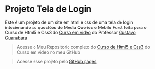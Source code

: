 
<h1>Projeto Tela de Login</h1>
<p>Este é um projeto de um site em html e css de uma tela de login intesionando as questões de Media Queries e Mobile Furst feita para o Curso de Html5 e Css3 do <a href="https://www.cursoemvideo.com/">Curso em video</a> do Professor <a href="https://github.com/gustavoguanabara">Gustavo Guanabara</a> </p>

>Acesse o Meu Repositorio completo do <a href="https://github.com/Ricardofelixdias/curso-html-css">Curso de Html5 e Css3</a> do Curso em video no meu GitHub

>Acesse esse projeto pelo <a href="https://ricardofelixdias.github.io/tela-de-login/">GitHub pages</a>